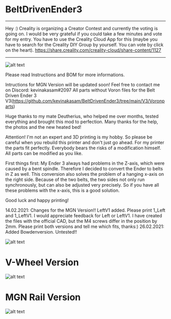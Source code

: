 # BeltDrivenEnder3
---
Hey :)
Creality is organizing a Creator Contest and currently the voting is going on. I would be very grateful if you could take a few minutes and vote for my entry. You have to use the Creality Cloud App for this (maybe you have to search for the Creality DIY Group by yourself. You can vote by click on the heart).
https://share.creality.com/creality-cloud/share-content/1127

---
![alt text](https://github.com/kevinakasam/BeltDrivenEnder3/blob/main/BD_V3.jpg?raw=true)

Please read Instructions and BOM for more informations.

Intructions for MGN Version will be updated soon!
Feel free to contact me on Discord: kevinakasam#2097
All parts without Voron files for the Belt Driven Ender 3 V3(https://github.com/kevinakasam/BeltDrivenEnder3/tree/main/V3/Voronparts)

Huge thanks to my mate Deutherius, who helped me over months, tested everything and brought this mod to perfection. Many thanks for the help, the photos and the new heated bed!

Attention!
I'm not an expert and 3D printing is my hobby. So please be careful when you rebuild this printer and don't just go ahead. For my printer the parts fit perfectly.
Everybody bears the risks of a modification himself.
All parts can be modified as you like.

First things first:
My Ender 3 always had problems in the Z-axis, which were caused by a bent spindle. Therefore I decided to convert the Ender to belts in Z as well.
This conversion also solves the problem of a hanging x-axis on the right side. Because of the two belts, the two sides not only run synchronously, but can also be adjusted very precisely.
So if you have all these problems with the x-axis, this is a good solution.

Good luck and happy printing!

14.02.2021: Changes for the MGN Version!! LeftV1 added. Please print 1_Left and 1_LeftV1. I would appreciate feedback for Left or LeftV1. I have created the files with the official CAD, but the M4 screws differ in the position by 2mm. Please print both versions and tell me which fits, thanks:)
26.02.2021: Added Bowdenversion. Untested!!


![alt text](https://github.com/kevinakasam/BeltDrivenEnder3/blob/main/Pictures/IMG_3939.JPEG?raw=true)

# V-Wheel Version
![alt text](https://github.com/kevinakasam/BeltDrivenEnder3/blob/main/Pictures/RollerVersion.png?raw=true)

# MGN Rail Version
![alt text](https://github.com/kevinakasam/BeltDrivenEnder3/blob/main/Pictures/RailVersion.png)
